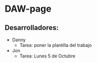 # DAW-page
## Desarrolladores:
- Danny
    - Tarea: poner la plantilla del trabajo
- Jon
    - Tarea: Lunes 5 de Octubre

